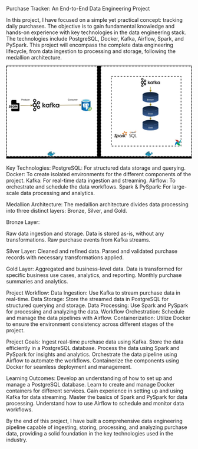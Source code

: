 Purchase Tracker: An End-to-End Data Engineering Project

In this project, I have focused on a simple yet practical concept: tracking daily purchases. The objective is to gain fundamental knowledge and hands-on experience with key technologies in the data engineering stack. The technologies include PostgreSQL, Docker, Kafka, Airflow, Spark, and PySpark. This project will encompass the complete data engineering lifecycle, from data ingestion to processing and storage, following the medallion architecture.

![High_Level_Flow](/DE_Draft.png)

Key Technologies:
PostgreSQL: For structured data storage and querying.
Docker: To create isolated environments for the different components of the project.
Kafka: For real-time data ingestion and streaming.
Airflow: To orchestrate and schedule the data workflows.
Spark & PySpark: For large-scale data processing and analytics.

Medallion Architecture:
The medallion architecture divides data processing into three distinct layers: Bronze, Silver, and Gold.

Bronze Layer:

Raw data ingestion and storage.
Data is stored as-is, without any transformations.
Raw purchase events from Kafka streams.

Silver Layer:
Cleaned and refined data.
Parsed and validated purchase records with necessary transformations applied.

Gold Layer:
Aggregated and business-level data.
Data is transformed for specific business use cases, analytics, and reporting.
Monthly purchase summaries and analytics.

Project Workflow:
Data Ingestion: Use Kafka to stream purchase data in real-time.
Data Storage: Store the streamed data in PostgreSQL for structured querying and storage.
Data Processing: Use Spark and PySpark for processing and analyzing the data.
Workflow Orchestration: Schedule and manage the data pipelines with Airflow.
Containerization: Utilize Docker to ensure the environment consistency across different stages of the project.

Project Goals:
Ingest real-time purchase data using Kafka.
Store the data efficiently in a PostgreSQL database.
Process the data using Spark and PySpark for insights and analytics.
Orchestrate the data pipeline using Airflow to automate the workflows.
Containerize the components using Docker for seamless deployment and management.

Learning Outcomes:
Develop an understanding of how to set up and manage a PostgreSQL database.
Learn to create and manage Docker containers for different services.
Gain experience in setting up and using Kafka for data streaming.
Master the basics of Spark and PySpark for data processing.
Understand how to use Airflow to schedule and monitor data workflows.

By the end of this project, I have built a comprehensive data engineering pipeline capable of ingesting, storing, processing, and analyzing purchase data, providing a solid foundation in the key technologies used in the industry.
